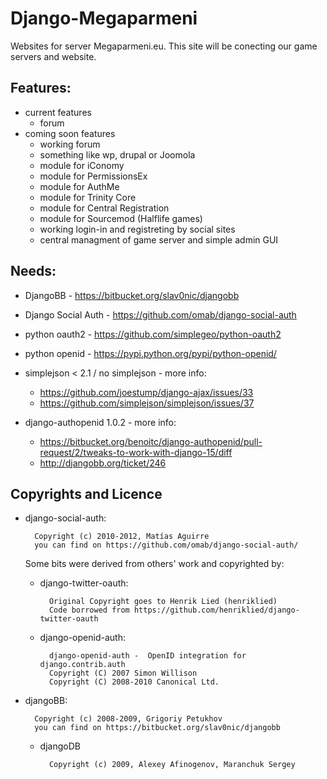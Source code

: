 Django-Megaparmeni
==================

Websites for server Megaparmeni.eu. This site will be conecting our game servers and website.

Features:
--------
  * current features
    - forum
  * coming soon features
    - working forum
    - something like wp, drupal or Joomola
    - module for iConomy
    - module for PermissionsEx
    - module for AuthMe
    - module for Trinity Core
    - module for Central Registration
    - module for Sourcemod (Halflife games)
    - working login-in and registreting by social sites
    - central managment of game server and simple admin GUI
    
Needs:
--------
  * DjangoBB - https://bitbucket.org/slav0nic/djangobb
  * Django Social Auth - https://github.com/omab/django-social-auth
  * python oauth2 - https://github.com/simplegeo/python-oauth2
  * python openid - https://pypi.python.org/pypi/python-openid/
  * simplejson < 2.1 / no simplejson - more info:
      
      - https://github.com/joestump/django-ajax/issues/33
      - https://github.com/simplejson/simplejson/issues/37
  * django-authopenid 1.0.2 - more info:
      - https://bitbucket.org/benoitc/django-authopenid/pull-request/2/tweaks-to-work-with-django-15/diff
      - http://djangobb.org/ticket/246

Copyrights and Licence
----------------------



- django-social-auth:
    
        Copyright (c) 2010-2012, Matías Aguirre
        you can find on https://github.com/omab/django-social-auth/  
    
    Some bits were derived from others' work and copyrighted by:
    
    - django-twitter-oauth:

            Original Copyright goes to Henrik Lied (henriklied)
            Code borrowed from https://github.com/henriklied/django-twitter-oauth

    - django-openid-auth:

            django-openid-auth -  OpenID integration for django.contrib.auth
            Copyright (C) 2007 Simon Willison
            Copyright (C) 2008-2010 Canonical Ltd.
- djangoBB:

        Copyright (c) 2008-2009, Grigoriy Petukhov
        you can find on https://bitbucket.org/slav0nic/djangobb
    - djangoDB
    
            Copyright (c) 2009, Alexey Afinogenov, Maranchuk Sergey

